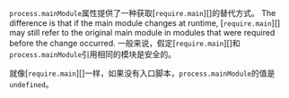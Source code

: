 <!-- YAML
added: v0.1.17
-->

`process.mainModule`属性提供了一种获取[`require.main`][]的替代方式。
The difference is that if the main module changes at
runtime, [`require.main`][] may still refer to the original main module in modules
that were required before the change occurred.
一般来说，假定[`require.main`][]和`process.mainModule`引用相同的模块是安全的。

就像[`require.main`][]一样，如果没有入口脚本，`process.mainModule`的值是`undefined`。

